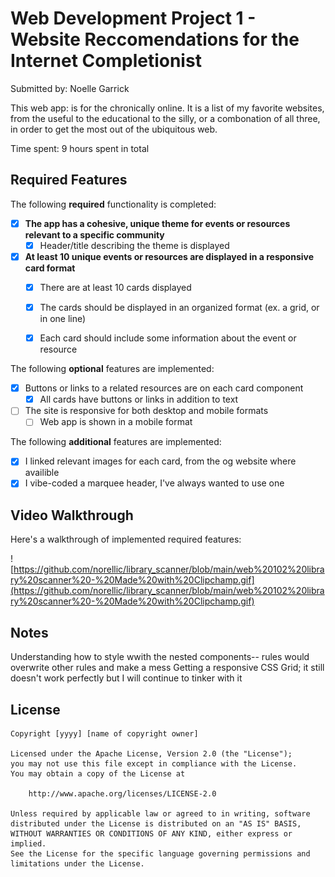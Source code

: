 # Web Development Project 1 - Website Reccomendations for the Internet Completionist

Submitted by: Noelle Garrick

This web app: is for the chronically online. It is a list of my favorite websites, from the useful to the educational to the silly, or a combonation of all three, in order to get the most out of the ubiquitous web.

Time spent: 9 hours spent in total

## Required Features

The following **required** functionality is completed:

- [x] **The app has a cohesive, unique theme for events or resources relevant to a specific community**
  - [x] Header/title describing the theme is displayed
- [x] **At least 10 unique events or resources are displayed in a responsive card format**
  - [x] There are at least 10 cards displayed 
  - [x] The cards should be displayed in an organized format (ex. a grid, or in one line)
  - [x] Each card should include some information about the event or resource


The following **optional** features are implemented:

- [x] Buttons or links to a related resources are on each card component
  - [x] All cards have buttons or links in addition to text
- [ ] The site is responsive for both desktop and mobile formats
  - [ ] Web app is shown in a mobile format

The following **additional** features are implemented:

* [x] I linked relevant images for each card, from the og website where availible
* [x] I vibe-coded a marquee header, I've always wanted to use one

## Video Walkthrough

Here's a walkthrough of implemented required features:

![https://github.com/norellic/library_scanner/blob/main/web%20102%20library%20scanner%20-%20Made%20with%20Clipchamp.gif](https://github.com/norellic/library_scanner/blob/main/web%20102%20library%20scanner%20-%20Made%20with%20Clipchamp.gif)

## Notes

Understanding how to style wwith the nested components-- rules would overwrite other rules and make a mess
Getting a responsive CSS Grid; it still doesn't work perfectly but I will continue to tinker with it

## License

    Copyright [yyyy] [name of copyright owner]

    Licensed under the Apache License, Version 2.0 (the "License");
    you may not use this file except in compliance with the License.
    You may obtain a copy of the License at

        http://www.apache.org/licenses/LICENSE-2.0

    Unless required by applicable law or agreed to in writing, software
    distributed under the License is distributed on an "AS IS" BASIS,
    WITHOUT WARRANTIES OR CONDITIONS OF ANY KIND, either express or implied.
    See the License for the specific language governing permissions and
    limitations under the License.
